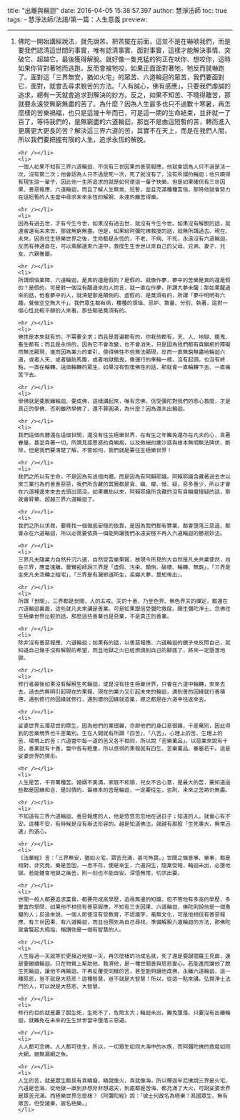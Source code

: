 title: "出離與輪迴"
date: 2016-04-05 15:38:57.397
author: 慧淨法師
toc: true
tags:
    - 慧淨法師/法語/第一篇：人生意義
preview: 

---

<ol>
	<li>
	佛陀一開始講經說法，就先說苦，把苦擺在前面，這並不是在嚇唬我們，而是要我們認清這世間的事實，唯有認清事實、面對事實，這樣才能解決事情、突破它、超越它，最後獲得解脫。就好像一隻兇猛的狗正在吠你、想咬你，這時如果你背對著牠而逃跑，反而會被牠咬，如果正面面對著牠，牠反而就嚇跑了。面對這「三界無安，猶如火宅」的眾苦、六道輪迴的眾苦，我們要面對它，面對，就會去尋求脫苦的方法。「人有誠心，佛有感應」，只要我們虔誠的追求，總有一天就會追求到解決的妙方。反之，如果不知苦、不曉得離苦，那就要永遠受無窮無盡的苦了。為什麼？因為人生最多也只不過數十寒暑，再怎麼樣的苦樂禍福，也只是這幾十年而已，可是這一期的生命結束，並非就一了百了，等待我們的，是無窮盡的六道輪迴，那豈不是由這短暫的苦，轉而進入更廣更大更長的苦？解決這三界六道的苦，其實不在天上，而是在我們人間，所以我們要把握有限的人生，追求永恆的解脫。

	<hr /></li>
	<li>
	一個人如果不知有三界六道輪迴，不信有三世因果的善惡報應，他就會認為人只不過是活一次，沒有第二次；他會認為人只不過是死一次，死了就沒有了，沒有所謂的輪迴；他只曉得有現生這一輩子，因此他一生所追求的就是如何使這一輩子快樂。但是如果確信有三世因果、善惡報應、六道輪迴，而且了解人生無常、短暫，並且充滿種種苦惱，那時他就會努力在這短暫的人生當中尋求未來永恆的解脫、永遠的離苦得樂。

	<hr /></li>
	<li>
	因為有過去世，才有今生今世，如果沒有過去世，就沒有今生今世。如果沒有解脫的話，就還會還有未來世，那就無窮無盡。但是，如果給阿彌陀佛救度的話，就無所謂過去、現在、未來，因為往生極樂世界之後，生命都是永恆的，不老、不病、不死，永遠沒有六道輪迴，反而有神通自在，可以乘願還來六道中，救度生生世世以來自己的父母、兄弟、妻子、兒女、六親眷屬。

	<hr /></li>
	<li>
	所謂煩惱業障、六道輪迴，是真的還是假的？是假的。就像作夢，夢中的苦樂是真的還是假的？是假的。可是對一個沒有醒過來的人而言，就一直在作夢，所謂大夢未醒；那如果醒過來的話，他看夢中的人，就清楚那是顛倒的、虛假的、是莫須有的，所謂「夢中明明有六趣，覺後空空無大千」。我們眾生都有病，種種的煩惱、忌妒、籌量、分別、執著，這對一個心性比較平靜的人來看，那些都是莫須有的。

	<hr /></li>
	<li>
	佛性是本來就有的，不需要企求；而且是普遍都有的，你我他都有，天、人、地獄、餓鬼、畜生都有；而且是永恒的，因為它不會改變，也不會消失，只是因為我們都有貪瞋痴的障礙而無法顯現，進而因為業力的牽引，使得佛性不但無法顯現，反而一直無窮無盡地輪迴六道，或者人天、或者驢胎馬腹，或者地獄餓鬼，像運行的車輪一樣，沒有起頭，也沒有終點，一直在輪轉。這個輪轉的眾生，如果沒有恢復佛性的話，那就會一直輪轉下去、一直痛苦下去。

	<hr /></li>
	<li>
	學佛就是要脫離輪迴、要成佛，這樣講起來，唯有念佛，信受彌陀對我們的悲心救度，才是真正的學佛，否則雖然學佛了，還不算圓滿，為什麼？因為還未出輪迴。

	<hr /></li>
	<li>
	我們這個肉體還在這個世間，還沒有往生極樂世界，在有生之年難免還存在凡夫的心，貪著眷屬，甚至貪著一切，所謂見惑思惑的貪瞋痴，以及微細的塵沙惑與根本無明無法降伏、斷除，但是我們要清楚了解，不管如何，我們就是要往生極樂世界！

	<hr /></li>
	<li>
	我們之所以有生命，不是因為有這個肉體，而是因為有阿賴耶識。阿賴耶識含藏著過去世以來三業行為的善善惡惡，我們所含藏的其實都是貪、瞋、癡、慢、疑，惡多善少，所以才會在六道裡邊來來去去頭出頭沒。如果曠劫以來，阿賴耶識所含藏的沒有貪瞋癡慢疑的話，那就會昇華、超越三界六道輪迴了。

	<hr /></li>
	<li>
	我們之所以求救，要尋找一個徹底安穩的依靠，是因為我們都有罪業、都會墮落三惡道、都會永在六道輪迴，所以必需要依靠一個能夠讓我們永遠安穩不再入六道輪迴的勝易妙法。

	<hr /></li>
	<li>
	三界凡夫隨業力自然升沉六道，自然受苦樂果報，故現今所見的大自然是凡夫共業使然，尚在三界，應當遠離。曇鸞祖師說三界是「虛假、污染、顛倒、破壞、輪轉、無窮」，「三界是生死凡夫流轉之暗宅」，「三界是有漏邪道所生，長寢大夢，莫知悕出」。

	<hr /></li>
	<li>
	所謂「世間」，三界都是世間，人的五戒、天的十善，乃至色界、無色界天的禪定，都還在六道輪迴裏面，這些就凡夫來講是善業。可是如果跟信受彌陀救度、願生彌陀淨土、念佛往生極樂世界比較的話，那麼這些善業也是惡業，不是真正的善業。

	<hr /></li>
	<li>
	除非沒有善惡報應、六道輪迴；如果有的話，以善惡報應、六道輪迴的鏡子來反照自己，就知道自己幾乎沒有解脫的希望，而且地獄之火已經燃燒到自己的腳底了，將來一定墮落地獄。

	<hr /></li>
	<li>
	修行者最後如果沒有解脫生死輪迴，或是沒有往生極樂世界，只會在六道中輪轉，來來去去。過去的無明引起現在的果報，現在的業力又引起未來的輪迴，遇到善的因緣就行善積德，遇到修行的因緣就修行，遇到壞的因緣就造業，總之都是在六道中往返來去。

	<hr /></li>
	<li>
	娑婆世界五濁惡世的眾生，因為他們的業很雜，亦即他們的身口意很雜，千差萬別，因此得到的苦樂境界也千差萬別。生在人間就有所謂「四苦」、「八苦」，心理上的苦、生理上的苦、環境上的苦；六道當中每一道的苦又各不相同，所以說「苦樂萬品」。以惡業來說有十惡，善業就有十善，當中各有輕重，所以感得的果報就有四生、苦樂萬品、眷屬若干。這是娑婆世界的情形。

	<hr /></li>
	<li>
	人生是苦，千百萬種苦。婚姻不美滿，家庭不和順，兒女不合心意，是最大的苦，要知道這些都是因緣和合、是討債的。最根本的苦是輪迴，一定要往生，否則，未來之苦將仍無盡。

	<hr /></li>
	<li>
	不知道有三界六道輪迴、善惡報應的人，他是悠悠忽忽地在過日子；知道的人，就會心有不安。這種不安，有時候是沒有辦法形容的，越是知道佛法，就越有那股「生死事大，無常迅速」的道心。

	<hr /></li>
	<li>
	《法華經》言：「三界無安，猶如火宅，眾苦充滿，甚可怖畏。」世間之愜意事、樂事，都是相對，非究竟。樂是苦因，一息不存，便是來生，六道四生，隨業受報，輪迴未出，必墮地獄。若能體會地獄之痛苦，則一刻也不能自安。深悟無常，切求出要。

	<hr /></li>
	<li>
	世間一般人都要追求富貴，都要完成高學歷，追尋無邊的知識，但不管他有多高的學歷，多豐富的學問，如果他不相信有善惡報應，不知有三世因果、六道輪迴，佛陀則說他是一個愚癡的人；反過來說，一個人即使沒有受教育，不認識字，毫無文化，可是他相信有善惡報應、有三世因果、有六道輪迴，而且也預先為自己尋找、準備解脫六道輪迴的方法，那佛陀就會豎起大拇指，稱讚他是一個有智慧的人。

	<hr /></li>
	<li>
	人生每過一天就等於更接近地獄一天，再怎麼樣的功成名就，死了還是要跟閻羅王見面，還是要繼續輪迴。只在物質上幫助他、救濟他，是一種世間善與慈悲愛心。若能進而讓他了脫生死輪迴，讓他不再輪迴、不再反覆受同樣的苦，甚至能夠讓他成佛，永離六道輪迴，這一種慈悲，豈不就是大慈悲！這種智慧，豈不就是大智慧！所以，從這一點來講，弘揚淨土法門的人，可以說是大慈悲、大智慧。

	<hr /></li>
	<li>
	修行的目的就是要了脫生死，生死不了，危險太大；輪迴未出，難免墮落。只要沒有出離輪迴，就難免在未來的生生世世當中墮落三惡道。

	<hr /></li>
	<li>
	人人都可念佛，人人都可往生，所以，一切眾生如同大海中的水族，而阿彌陀佛的救度如同大網，絕無漏網之魚。

	<hr /></li>
	<li>
	人生的苦，就是眾生都具有貪瞋癡，瞋就像火，貪就像海，所以釋迦牟尼佛說三界是火宅、六道是苦海，從地獄一直到非想非非想處天，到處都是苦海、都充滿了大火，可說娑婆世界是眾苦充滿。而極樂世界怎麼樣？《阿彌陀經》說：「彼土何故名為極樂？其國眾生，無有眾苦，但受諸樂，故名極樂。」
	</li>
</ol>

